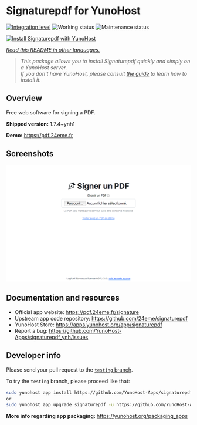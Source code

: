 <!--
N.B.: This README was automatically generated by <https://github.com/YunoHost/apps/tree/master/tools/readme_generator>
It shall NOT be edited by hand.
-->

# Signaturepdf for YunoHost

[![Integration level](https://apps.yunohost.org/badge/integration/signaturepdf)](https://ci-apps.yunohost.org/ci/apps/signaturepdf/)
![Working status](https://apps.yunohost.org/badge/state/signaturepdf)
![Maintenance status](https://apps.yunohost.org/badge/maintained/signaturepdf)

[![Install Signaturepdf with YunoHost](https://install-app.yunohost.org/install-with-yunohost.svg)](https://install-app.yunohost.org/?app=signaturepdf)

*[Read this README in other languages.](./ALL_README.md)*

> *This package allows you to install Signaturepdf quickly and simply on a YunoHost server.*  
> *If you don't have YunoHost, please consult [the guide](https://yunohost.org/install) to learn how to install it.*

## Overview

Free web software for signing a PDF.

**Shipped version:** 1.7.4~ynh1

**Demo:** <https://pdf.24eme.fr>

## Screenshots

![Screenshot of Signaturepdf](./doc/screenshots/screenshot.png)

## Documentation and resources

- Official app website: <https://pdf.24eme.fr/signature>
- Upstream app code repository: <https://github.com/24eme/signaturepdf>
- YunoHost Store: <https://apps.yunohost.org/app/signaturepdf>
- Report a bug: <https://github.com/YunoHost-Apps/signaturepdf_ynh/issues>

## Developer info

Please send your pull request to the [`testing` branch](https://github.com/YunoHost-Apps/signaturepdf_ynh/tree/testing).

To try the `testing` branch, please proceed like that:

```bash
sudo yunohost app install https://github.com/YunoHost-Apps/signaturepdf_ynh/tree/testing --debug
or
sudo yunohost app upgrade signaturepdf -u https://github.com/YunoHost-Apps/signaturepdf_ynh/tree/testing --debug
```

**More info regarding app packaging:** <https://yunohost.org/packaging_apps>
